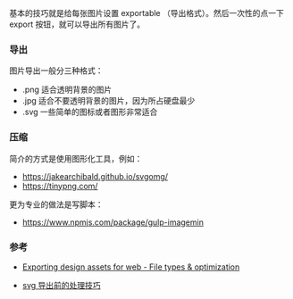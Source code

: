 
基本的技巧就是给每张图片设置 exportable （导出格式）。然后一次性的点一下 export 按钮，就可以导出所有图片了。

### 导出

图片导出一般分三种格式：

- .png 适合透明背景的图片
- .jpg 适合不要透明背景的图片，因为所占硬盘最少
- .svg 一些简单的图标或者图形非常适合

### 压缩


简介的方式是使用图形化工具，例如：

- https://jakearchibald.github.io/svgomg/
- https://tinypng.com/

更为专业的做法是写脚本：

- https://www.npmjs.com/package/gulp-imagemin

### 参考

- [Exporting design assets for web - File types & optimization
](https://www.youtube.com/watch?v=PAIu9_GgEKY)

- [svg 导出前的处理技巧](https://youtu.be/PAIu9_GgEKY?t=120)
